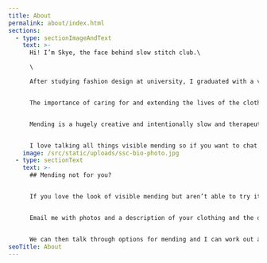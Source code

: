 ```yaml
---
title: About
permalink: about/index.html
sections:
  - type: sectionImageAndText
    text: >-
      Hi! I’m Skye, the face behind slow stitch club.\

      \

      After studying fashion design at university, I graduated with a very different view of the industry, and wanted to push against it. From that point on I continued to learn and educate myself; about the vast quantities of clothing that is sent to landfill, the devastating environmental impacts of textiles production as well as the horrifying truths about garment workers and their lack of rights.


      The importance of caring for and extending the lives of the clothes that already exist in the world became hugely important to me, and I set out to help teach and educate others about learning to fix their clothing through the practice of visible mending.


      Mending is a hugely creative and intentionally slow and therapeutic skill, and the community surrounding it is super inspiring. I hope you’ll join us to learn a new skill and be a part of the change to fight against fast fashion whilst taking care of the clothes you love.


      I love talking all things visible mending so if you want to chat or have any questions please email me at [skye@slowstitch.club](mailto:skye@slowstitch.club). I’m also on the lookout for stockists so if you’d like any of my products in your store, or want to host mending workshops then get in touch.
    image: /src/static/uploads/ssc-bio-photo.jpg
  - type: sectionText
    text: >-
      ## Mending not for you?


      If you love the look of visible mending but aren’t able to try it for yourself, I also offer a visible mending service.


      Email me with photos and a description of your clothing and the damage that needs mending.


      We can then talk through options for mending and I can work out a quote and time frame for you.
seoTitle: About
---
```

